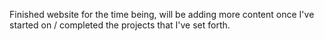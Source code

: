 Finished website for the time being, will be adding more content
once I've started on / completed the projects that I've set forth.